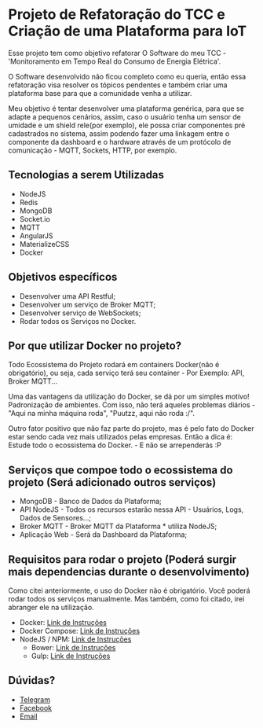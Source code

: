 # Projeto de Refatoração do TCC e Criação de uma Plataforma para IoT
 Esse projeto tem como objetivo refatorar O Software do meu TCC - 'Monitoramento em Tempo Real do Consumo de 
 Energia Elétrica'. 
 
 O Software desenvolvido não ficou completo como eu queria, então essa refatoração visa resolver os tópicos pendentes e também
 criar uma plataforma base para que a comunidade venha a utilizar.
 
 Meu objetivo é tentar desenvolver uma plataforma genérica, para que se adapte a pequenos cenários, assim, caso o usuário
 tenha um sensor de umidade e um shield rele(por exemplo), ele possa criar componentes pré cadastrados no sistema, 
 assim podendo fazer uma linkagem entre o componente da dashboard e o hardware através de um protócolo de comunicação - MQTT, Sockets, HTTP, por exemplo.
 
## Tecnologias a serem Utilizadas
 * NodeJS
 * Redis
 * MongoDB
 * Socket.io
 * MQTT
 * AngularJS
 * MaterializeCSS
 * Docker

## Objetivos específicos
 * Desenvolver uma API Restful;
 * Desenvolver um serviço de Broker MQTT;
 * Desenvolver serviço de WebSockets;
 * Rodar todos os Serviços no Docker.
 
## Por que utilizar Docker no projeto?
 Todo Ecossistema do Projeto rodará em containers Docker(não é obrigatório),
 ou seja, cada serviço terá seu container - Por Exemplo: API, Broker MQTT...
 
 Uma das vantagens da utilização do Docker, se dá por um simples motivo! Padronização de ambientes.
 Com isso, não terá aqueles problemas diários - "Aqui na minha máquina roda", "Puutzz, aqui não roda :/".
 
 Outro fator positivo que não faz parte do projeto, mas é pelo fato do Docker estar sendo cada vez mais utilizados
 pelas empresas. Então a dica é: Estude todo o ecossistema do Docker. - E não se arrependerás  :P
 
## Serviços que compoe todo o ecossistema do projeto (Será adicionado outros serviços)
 * MongoDB - Banco de Dados da Plataforma;
 * API NodeJS - Todos os recursos estarão nessa API - Usuários, Logs, Dados de Sensores...;
 * Broker MQTT - Broker MQTT da Plataforma * utiliza NodeJS;
 * Aplicação Web - Será da Dashboard da Plataforma;
 
## Requisitos para rodar o projeto (Poderá surgir mais dependencias durante o desenvolvimento)
 Como citei anteriormente, o uso do Docker não é obrigatório. Você poderá rodar todos os serviços manualmente. 
 Mas também, como foi citado, irei abranger ele na utilização.
 
 * Docker: [Link de Instruções](https://docs.docker.com/engine/installation/)
 * Docker Compose: [Link de Instruções](https://docs.docker.com/compose/install/)
 * NodeJS / NPM: [Link de Instruções](https://nodejs.org/en/download/current)
    * Bower: [Link de Instruções](https://bower.io/)
    * Gulp: [Link de Instruções](https://github.com/gulpjs/gulp/blob/master/docs/getting-started.md)

## Dúvidas?
 * [Telegram](telegram.me/douglaszuqueto)
 * [Facebook](https://www.facebook.com/douglaszuqueto)
 * [Email](douglas.zuqueto@gmail.com)